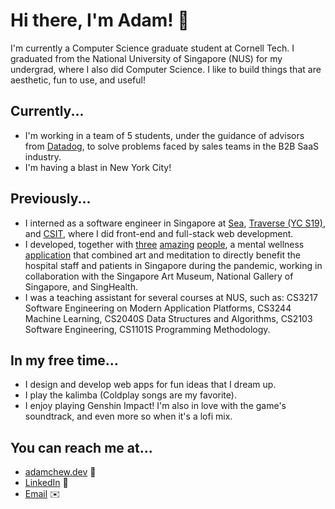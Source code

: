 # Hi there, I'm Adam! 👋

I'm currently a Computer Science graduate student at Cornell Tech. I graduated from the National University of Singapore (NUS) for my undergrad, where I also did Computer Science. I like to build things that are aesthetic, fun to use, and useful!

## Currently...

-   I'm working in a team of 5 students, under the guidance of advisors from [Datadog](https://www.datadoghq.com/), to solve problems faced by sales teams in the B2B SaaS industry.
-   I'm having a blast in New York City!

## Previously...

-   I interned as a software engineer in Singapore at [Sea](https://www.sea.com/), [Traverse (YC S19)](https://www.traverse.ai/), and [CSIT](https://www.csit.gov.sg/), where I did front-end and full-stack web development.
-   I developed, together with [three](https://github.com/lyskevin/) [amazing](https://github.com/chrisgzf) [people](https://github.com/eksinyue), a mental wellness [application](https://www.artpreciate.sg/) that combined art and meditation to directly benefit the hospital staff and patients in Singapore during the pandemic, working in collaboration with the Singapore Art Museum, National Gallery of Singapore, and SingHealth.
-   I was a teaching assistant for several courses at NUS, such as: CS3217 Software Engineering on Modern Application Platforms, CS3244 Machine Learning, CS2040S Data Structures and Algorithms, CS2103 Software Engineering, CS1101S Programming Methodology.

## In my free time...

-   I design and develop web apps for fun ideas that I dream up.
-   I play the kalimba (Coldplay songs are my favorite).
-   I enjoy playing Genshin Impact! I'm also in love with the game's soundtrack, and even more so when it's a lofi mix.

## You can reach me at...

-   [adamchew.dev](https://adamchew.dev) :wave:
-   [LinkedIn](https://www.linkedin.com/in/adamchew95/) :handshake:
-   [Email](mailto:yc875@cornell.edu) :envelope:

<!--
**adamwth/adamwth** is a ✨ _special_ ✨ repository because its `README.md` (this file) appears on your GitHub profile.

Here are some ideas to get you started:

- 🔭 I’m currently working on ...
- 🌱 I’m currently learning ...
- 👯 I’m looking to collaborate on ...
- 🤔 I’m looking for help with ...
- 💬 Ask me about ...
- 📫 How to reach me: ...
- 😄 Pronouns: ...
- ⚡ Fun fact: ...
-->
